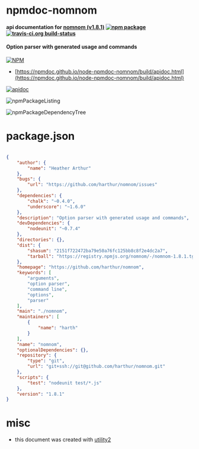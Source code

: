 # npmdoc-nomnom

#### api documentation for  [nomnom (v1.8.1)](https://github.com/harthur/nomnom)  [![npm package](https://img.shields.io/npm/v/npmdoc-nomnom.svg?style=flat-square)](https://www.npmjs.org/package/npmdoc-nomnom) [![travis-ci.org build-status](https://api.travis-ci.org/npmdoc/node-npmdoc-nomnom.svg)](https://travis-ci.org/npmdoc/node-npmdoc-nomnom)

#### Option parser with generated usage and commands

[![NPM](https://nodei.co/npm/nomnom.png?downloads=true&downloadRank=true&stars=true)](https://www.npmjs.com/package/nomnom)

- [https://npmdoc.github.io/node-npmdoc-nomnom/build/apidoc.html](https://npmdoc.github.io/node-npmdoc-nomnom/build/apidoc.html)

[![apidoc](https://npmdoc.github.io/node-npmdoc-nomnom/build/screenCapture.buildCi.browser.%252Ftmp%252Fbuild%252Fapidoc.html.png)](https://npmdoc.github.io/node-npmdoc-nomnom/build/apidoc.html)

![npmPackageListing](https://npmdoc.github.io/node-npmdoc-nomnom/build/screenCapture.npmPackageListing.svg)

![npmPackageDependencyTree](https://npmdoc.github.io/node-npmdoc-nomnom/build/screenCapture.npmPackageDependencyTree.svg)



# package.json

```json

{
    "author": {
        "name": "Heather Arthur"
    },
    "bugs": {
        "url": "https://github.com/harthur/nomnom/issues"
    },
    "dependencies": {
        "chalk": "~0.4.0",
        "underscore": "~1.6.0"
    },
    "description": "Option parser with generated usage and commands",
    "devDependencies": {
        "nodeunit": "~0.7.4"
    },
    "directories": {},
    "dist": {
        "shasum": "2151f722472ba79e50a76fc125bb8c8f2e4dc2a7",
        "tarball": "https://registry.npmjs.org/nomnom/-/nomnom-1.8.1.tgz"
    },
    "homepage": "https://github.com/harthur/nomnom",
    "keywords": [
        "arguments",
        "option parser",
        "command line",
        "options",
        "parser"
    ],
    "main": "./nomnom",
    "maintainers": [
        {
            "name": "harth"
        }
    ],
    "name": "nomnom",
    "optionalDependencies": {},
    "repository": {
        "type": "git",
        "url": "git+ssh://git@github.com/harthur/nomnom.git"
    },
    "scripts": {
        "test": "nodeunit test/*.js"
    },
    "version": "1.8.1"
}
```



# misc
- this document was created with [utility2](https://github.com/kaizhu256/node-utility2)
